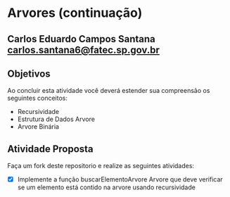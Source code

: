 # Arvores (continuação)

Carlos Eduardo Campos Santana
carlos.santana6@fatec.sp.gov.br
---

## Objetivos

Ao concluir esta atividade você deverá estender sua compreensão os seguintes conceitos:
* Recursividade
* Estrutura de Dados Arvore
* Arvore Binária



## Atividade Proposta

Faça um fork deste repositorio e realize as seguintes atividades: 

- [x] Implemente a função buscarElementoArvore Arvore que deve verificar se um elemento está contido na arvore usando recursividade
